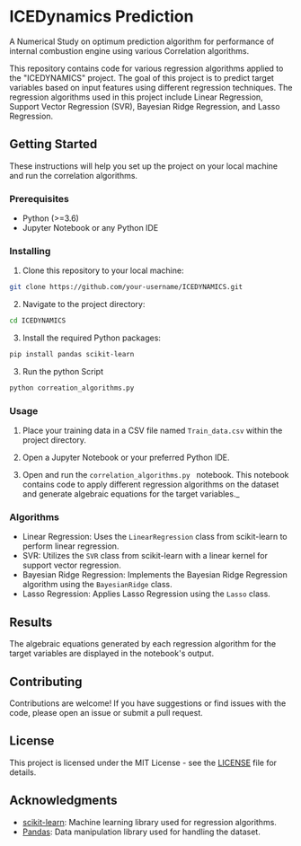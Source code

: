 # ICEDynamics Prediction
A Numerical Study on optimum prediction algorithm for performance of internal combustion engine using various Correlation algorithms.



This repository contains code for various regression algorithms applied to the "ICEDYNAMICS" project. The goal of this project is to predict target variables based on input features using different regression techniques. The regression algorithms used in this project include Linear Regression, Support Vector Regression (SVR), Bayesian Ridge Regression, and Lasso Regression.

## Getting Started

These instructions will help you set up the project on your local machine and run the correlation algorithms.

### Prerequisites

- Python (>=3.6)
- Jupyter Notebook or any Python IDE

### Installing

1. Clone this repository to your local machine:

```bash
git clone https://github.com/your-username/ICEDYNAMICS.git
```

2. Navigate to the project directory:

```bash
cd ICEDYNAMICS
```

3. Install the required Python packages:

```bash
pip install pandas scikit-learn
```

3. Run the python Script

```bash
python correation_algorithms.py
```

### Usage

1. Place your training data in a CSV file named `Train_data.csv` within the project directory.

2. Open a Jupyter Notebook or your preferred Python IDE.

3. Open and run the `correlation_algorithms.py ` notebook. This notebook contains code to apply different regression algorithms on the dataset and generate algebraic equations for the target variables._

### Algorithms

- Linear Regression: Uses the `LinearRegression` class from scikit-learn to perform linear regression.
- SVR: Utilizes the `SVR` class from scikit-learn with a linear kernel for support vector regression.
- Bayesian Ridge Regression: Implements the Bayesian Ridge Regression algorithm using the `BayesianRidge` class.
- Lasso Regression: Applies Lasso Regression using the `Lasso` class.

## Results

The algebraic equations generated by each regression algorithm for the target variables are displayed in the notebook's output.

## Contributing

Contributions are welcome! If you have suggestions or find issues with the code, please open an issue or submit a pull request.

## License

This project is licensed under the MIT License - see the [LICENSE](LICENSE) file for details.

## Acknowledgments

- [scikit-learn](https://scikit-learn.org/): Machine learning library used for regression algorithms.
- [Pandas](https://pandas.pydata.org/): Data manipulation library used for handling the dataset.


